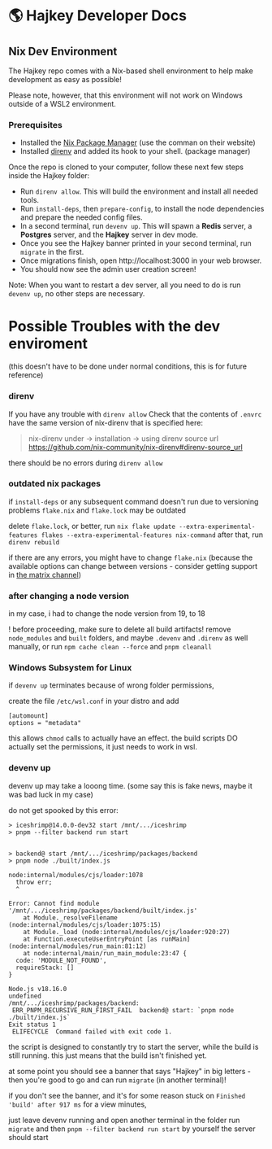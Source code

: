 # 🌎 Hajkey Developer Docs

## Nix Dev Environment
The Hajkey repo comes with a Nix-based shell environment to help make development as easy as possible!

Please note, however, that this environment will not work on Windows outside of a WSL2 environment.

### Prerequisites

- Installed the [Nix Package Manager](https://nixos.org/download.html) (use the comman on their website)
- Installed [direnv](https://direnv.net/docs/installation.html) and added its hook to your shell. (package manager)

Once the repo is cloned to your computer, follow these next few steps inside the Hajkey folder:

- Run `direnv allow`. This will build the environment and install all needed tools.
- Run `install-deps`, then `prepare-config`, to install the node dependencies and prepare the needed config files.
- In a second terminal,  run `devenv up`. This will spawn a **Redis** server, a **Postgres** server, and the **Hajkey** server in dev mode.
- Once you see the Hajkey banner printed in your second terminal, run `migrate` in the first.
- Once migrations finish, open http://localhost:3000 in your web browser.
- You should now see the admin user creation screen!

Note: When you want to restart a dev server, all you need to do is run `devenv up`, no other steps are necessary.

# Possible Troubles with the dev enviroment
(this doesn't have to be done under normal conditions, this is for future reference)

### direnv
If you have any trouble with `direnv allow`
Check that the contents of `.envrc` have the same version of nix-direnv that is specified here:
> nix-direnv under -> installation -> using direnv source url
> https://github.com/nix-community/nix-direnv#direnv-source_url

there should be no errors during `direnv allow`

### outdated nix packages
if `install-deps` or any subsequent command doesn't run due to versioning problems
`flake.nix` and `flake.lock` may be outdated

delete `flake.lock`, or better, run `nix flake update --extra-experimental-features flakes --extra-experimental-features nix-command`
after that, run `direnv rebuild`

if there are any errors, you might have to change `flake.nix`
(because the available options can change between versions - consider getting support in [the matrix channel](https://matrix.to/#/%23iceshrimp-dev:161.rocks))

### after changing a node version
in my case, i had to change the node version from 19, to 18

! before proceeding, make sure to delete all build artifacts! 
remove `node_modules` and `built` folders, and maybe `.devenv` and `.direnv` as well
manually, or run `npm cache clean --force` and `pnpm cleanall`

### Windows Subsystem for Linux
if `devenv up` terminates because of wrong folder permissions, 

create the file `/etc/wsl.conf` in your distro and add
```shell
[automount]
options = "metadata"
```

this allows `chmod` calls to actually have an effect.
the build scripts DO actually set the permissions, it just needs to work in wsl.

### devenv up
devenv up may take a looong time. (some say this is fake news, maybe it was bad luck in my case)

do not get spooked by this error:
```
> iceshrimp@14.0.0-dev32 start /mnt/.../iceshrimp
> pnpm --filter backend run start


> backend@ start /mnt/.../iceshrimp/packages/backend
> pnpm node ./built/index.js

node:internal/modules/cjs/loader:1078
  throw err;
  ^

Error: Cannot find module '/mnt/.../iceshrimp/packages/backend/built/index.js'
    at Module._resolveFilename (node:internal/modules/cjs/loader:1075:15)
    at Module._load (node:internal/modules/cjs/loader:920:27)
    at Function.executeUserEntryPoint [as runMain] (node:internal/modules/run_main:81:12)
    at node:internal/main/run_main_module:23:47 {
  code: 'MODULE_NOT_FOUND',
  requireStack: []
}

Node.js v18.16.0
undefined
/mnt/.../iceshrimp/packages/backend:
 ERR_PNPM_RECURSIVE_RUN_FIRST_FAIL  backend@ start: `pnpm node ./built/index.js`
Exit status 1
 ELIFECYCLE  Command failed with exit code 1.
```

the script is designed to constantly try to start the server, while the build is still running.
this just means that the build isn't finished yet.

at some point you should see a banner that says "Hajkey" in big letters -
then you're good to go and can run `migrate` (in another terminal)!

if you don't see the banner, 
and it's for some reason stuck on `Finished 'build' after 917 ms` for a view minutes,

just leave devenv running and open another terminal in the folder 
run `migrate` and then `pnpm --filter backend run start` by yourself
the server should start
